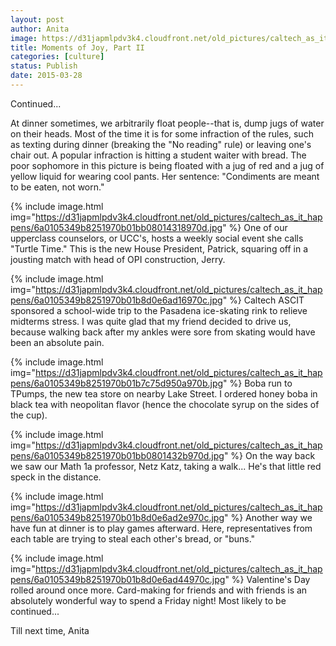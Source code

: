 ```yaml
---
layout: post
author: Anita
image: https://d31japmlpdv3k4.cloudfront.net/old_pictures/caltech_as_it_happens/6a0105349b8251970b01b8d0e6acfc970c.jpg
title: Moments of Joy, Part II
categories: [culture]
status: Publish
date: 2015-03-28
---
```


Continued...

At dinner sometimes, we arbitrarily float people--that is, dump jugs of water on their heads. Most of the time it is for some infraction of the rules, such as texting during dinner (breaking the "No reading" rule) or leaving one's chair out. A popular infraction is hitting a student waiter with bread. The poor sophomore in this picture is being floated with a jug of red and a jug of yellow liquid for wearing cool pants. Her sentence: "Condiments are meant to be eaten, not worn."


{% include image.html img="https://d31japmlpdv3k4.cloudfront.net/old_pictures/caltech_as_it_happens/6a0105349b8251970b01bb08014318970d.jpg" %}
One of our upperclass counselors, or UCC's, hosts a weekly social event she calls "Turtle Time." This is the new House President, Patrick, squaring off in a jousting match with head of OPI construction, Jerry.


{% include image.html img="https://d31japmlpdv3k4.cloudfront.net/old_pictures/caltech_as_it_happens/6a0105349b8251970b01b8d0e6ad16970c.jpg" %}
Caltech ASCIT sponsored a school-wide trip to the Pasadena ice-skating rink to relieve midterms stress. I was quite glad that my friend decided to drive us, because walking back after my ankles were sore from skating would have been an absolute pain.


{% include image.html img="https://d31japmlpdv3k4.cloudfront.net/old_pictures/caltech_as_it_happens/6a0105349b8251970b01b7c75d950a970b.jpg" %}
Boba run to TPumps, the new tea store on nearby Lake Street. I ordered honey boba in black tea with neopolitan flavor (hence the chocolate syrup on the sides of the cup).


{% include image.html img="https://d31japmlpdv3k4.cloudfront.net/old_pictures/caltech_as_it_happens/6a0105349b8251970b01bb0801432b970d.jpg" %}
On the way back we saw our Math 1a professor, Netz Katz, taking a walk... He's that little red speck in the distance.


{% include image.html img="https://d31japmlpdv3k4.cloudfront.net/old_pictures/caltech_as_it_happens/6a0105349b8251970b01b8d0e6ad2e970c.jpg" %}
Another way we have fun at dinner is to play games afterward. Here, representatives from each table are trying to steal each other's bread, or "buns."


{% include image.html img="https://d31japmlpdv3k4.cloudfront.net/old_pictures/caltech_as_it_happens/6a0105349b8251970b01b8d0e6ad44970c.jpg" %}
Valentine's Day rolled around once more. Card-making for friends and with friends is an absolutely wonderful way to spend a Friday night!
Most likely to be continued...

Till next time,
Anita
